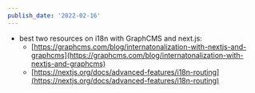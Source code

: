 ```yaml
---
publish_date: '2022-02-16'
---
```

-  best two resources on i18n with GraphCMS and next.js:
	- [https://graphcms.com/blog/internatonalization-with-nextjs-and-graphcms](https://graphcms.com/blog/internatonalization-with-nextjs-and-graphcms)
	-   [https://nextjs.org/docs/advanced-features/i18n-routing](https://nextjs.org/docs/advanced-features/i18n-routing)
